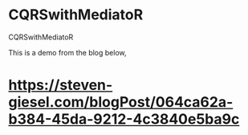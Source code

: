 # CQRSwithMediatoR
CQRSwithMediatoR

This is a demo from the blog below,
   # https://steven-giesel.com/blogPost/064ca62a-b384-45da-9212-4c3840e5ba9c
